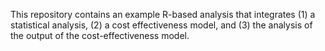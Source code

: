 This repository contains an example R-based analysis that integrates (1) a statistical analysis, (2) a cost effectiveness model, and (3) the analysis of the output of the cost-effectiveness model. 
